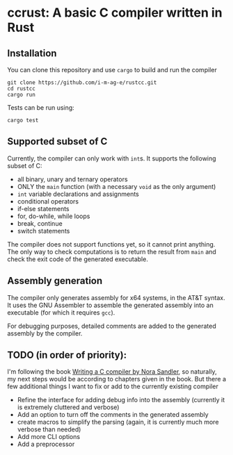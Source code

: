 # ccrust: A basic C compiler written in Rust

## Installation
You can clone this repository and use `cargo` to build and run the compiler

```shell
git clone https://github.com/i-m-ag-e/rustcc.git
cd rustcc
cargo run
```

Tests can be run using:
```shell
cargo test
```

## Supported subset of C
Currently, the compiler can only work with `int`s. It supports the following subset of C:

- all binary, unary and ternary operators
- ONLY the `main` function (with a necessary `void` as the only argument)
- `int` variable declarations and assignments
- conditional operators
- if-else statements
- for, do-while, while loops
- break, continue
- switch statements 

The compiler does not support functions yet, so it cannot print anything. The only way to check computations is to return the result from `main` and check the exit code of the generated executable.

## Assembly generation
The compiler only generates assembly for x64 systems, in the AT&T syntax. It uses the GNU Assembler to assemble the generated assembly into an executable (for which it requires `gcc`).

For debugging purposes, detailed comments are added to the generated assembly by the compiler. 

## TODO (in order of priority):
I'm following the book [Writing a C compiler by Nora Sandler](https://nostarch.com/writing-c-compiler), so naturally, my next steps would be according to chapters given in the book. But there a few additional things I want to fix or add to the currently existing compiler
- Refine the interface for adding debug info into the assembly (currently it is extremely cluttered and verbose)
- Add an option to turn off the comments in the generated assembly
- create macros to simplify the parsing (again, it is currently much more verbose than needed)
- Add more CLI options
- Add a preprocessor
